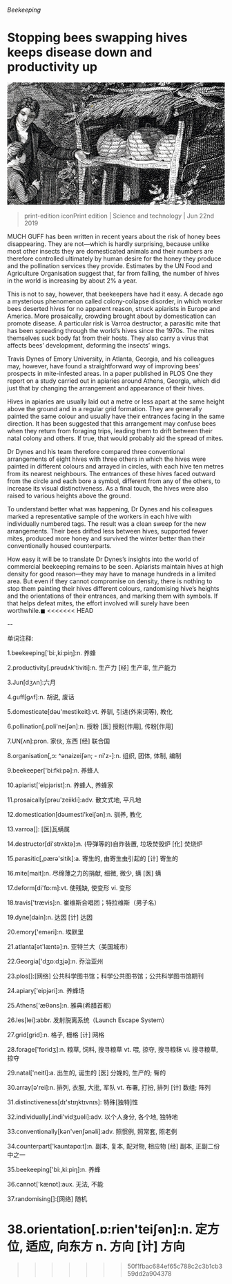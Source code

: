 ###### Beekeeping

# Stopping bees swapping hives keeps disease down and productivity up 

![image](images/20190622_STP002_0.jpg) 

> print-edition iconPrint edition | Science and technology | Jun 22nd 2019 

MUCH GUFF has been written in recent years about the risk of honey bees disappearing. They are not—which is hardly surprising, because unlike most other insects they are domesticated animals and their numbers are therefore controlled ultimately by human desire for the honey they produce and the pollination services they provide. Estimates by the UN Food and Agriculture Organisation suggest that, far from falling, the number of hives in the world is increasing by about 2% a year. 

This is not to say, however, that beekeepers have had it easy. A decade ago a mysterious phenomenon called colony-collapse disorder, in which worker bees deserted hives for no apparent reason, struck apiarists in Europe and America. More prosaically, crowding brought about by domestication can promote disease. A particular risk is Varroa destructor, a parasitic mite that has been spreading through the world’s hives since the 1970s. The mites themselves suck body fat from their hosts. They also carry a virus that affects bees’ development, deforming the insects’ wings. 

Travis Dynes of Emory University, in Atlanta, Georgia, and his colleagues may, however, have found a straightforward way of improving bees’ prospects in mite-infested areas. In a paper published in PLOS One they report on a study carried out in apiaries around Athens, Georgia, which did just that by changing the arrangement and appearance of their hives. 

Hives in apiaries are usually laid out a metre or less apart at the same height above the ground and in a regular grid formation. They are generally painted the same colour and usually have their entrances facing in the same direction. It has been suggested that this arrangement may confuse bees when they return from foraging trips, leading them to drift between their natal colony and others. If true, that would probably aid the spread of mites. 

Dr Dynes and his team therefore compared three conventional arrangements of eight hives with three others in which the hives were painted in different colours and arrayed in circles, with each hive ten metres from its nearest neighbours. The entrances of these hives faced outward from the circle and each bore a symbol, different from any of the others, to increase its visual distinctiveness. As a final touch, the hives were also raised to various heights above the ground. 

To understand better what was happening, Dr Dynes and his colleagues marked a representative sample of the workers in each hive with individually numbered tags. The result was a clean sweep for the new arrangements. Their bees drifted less between hives, supported fewer mites, produced more honey and survived the winter better than their conventionally housed counterparts. 

How easy it will be to translate Dr Dynes’s insights into the world of commercial beekeeping remains to be seen. Apiarists maintain hives at high density for good reason—they may have to manage hundreds in a limited area. But even if they cannot compromise on density, there is nothing to stop them painting their hives different colours, randomising hive’s heights and the orientations of their entrances, and marking them with symbols. If that helps defeat mites, the effort involved will surely have been worthwhile.◼ 
<<<<<<< HEAD

-- 

 单词注释:

1.beekeeping['bi:,ki:piŋ]:n. 养蜂 

2.productivity[.prәudʌk'tiviti]:n. 生产力 [经] 生产率, 生产能力 

3.Jun[dʒʌn]:六月 

4.guff[gʌf]:n. 胡说, 废话 

5.domesticate[dәu'mestikeit]:vt. 养驯, 引进(外来词等), 教化 

6.pollination[.pɒli'neiʃәn]:n. 授粉 [医] 授粉[作用], 传粉[作用] 

7.UN[ʌn]:pron. 家伙, 东西 [经] 联合国 

8.organisation[,ɔ: ^әnaizeiʃən; - ni'z-]:n. 组织, 团体, 体制, 编制 

9.beekeeper['bi:fki:pә]:n. 养蜂人 

10.apiarist['eipjәrist]:n. 养蜂人, 养蜂家 

11.prosaically[prәu'zeiikli]:adv. 散文式地, 平凡地 

12.domestication[dәumesti'keiʃәn]:n. 驯养, 教化 

13.varroa[]: [医]瓦螨属 

14.destructor[di'strʌktә]:n. (导弹等的)自炸装置, 垃圾焚毁炉 [化] 焚烧炉 

15.parasitic[,pærә'sitik]:a. 寄生的, 由寄生虫引起的 [计] 寄生的 

16.mite[mait]:n. 尽绵薄之力的捐献, 细微, 微少, 螨 [医] 螨 

17.deform[di'fɒ:m]:vt. 使残缺, 使变形 vi. 变形 

18.travis['trævis]:n. 崔维斯合唱团；特拉维斯（男子名） 

19.dyne[dain]:n. 达因 [计] 达因 

20.emory['eməri]:n. 埃默里 

21.atlanta[әt'læntә]:n. 亚特兰大（美国城市） 

22.Georgia['dʒɒ:dʒjә]:n. 乔治亚州 

23.plos[]:[网络] 公共科学图书馆；科学公共图书馆；公共科学图书馆期刊 

24.apiary['eipjәri]:n. 养蜂场 

25.Athens['æθәns]:n. 雅典(希腊首都) 

26.les[lei]:abbr. 发射脱离系统（Launch Escape System） 

27.grid[grid]:n. 格子, 栅格 [计] 网格 

28.forage['fɒridʒ]:n. 粮草, 饲料, 搜寻粮草 vt. 喂, 掠夺, 搜寻粮秣 vi. 搜寻粮草, 掠夺 

29.natal['neitl]:a. 出生的, 诞生的 [医] 分娩的, 生产的; 臀的 

30.array[ә'rei]:n. 排列, 衣服, 大批, 军队 vt. 布署, 打扮, 排列 [计] 数组; 阵列 

31.distinctiveness[dɪ'stɪŋktɪvnɪs]: 特殊[独特]性 

32.individually[.indi'vidʒuәli]:adv. 以个人身分, 各个地, 独特地 

33.conventionally[kәn'venʃәnәli]:adv. 照惯例, 照常套, 照老例 

34.counterpart['kauntәpɑ:t]:n. 副本, 复本, 配对物, 相应物 [经] 副本, 正副二份中之一 

35.beekeeping['bi:,ki:piŋ]:n. 养蜂 

36.cannot['kænɒt]:aux. 无法, 不能 

37.randomising[]:[网络] 随机 

38.orientation[.ɒ:rien'teiʃәn]:n. 定方位, 适应, 向东方 n. 方向 [计] 方向 
=======
>>>>>>> 50f1fbac684ef65c788c2c3b1cb359dd2a904378

